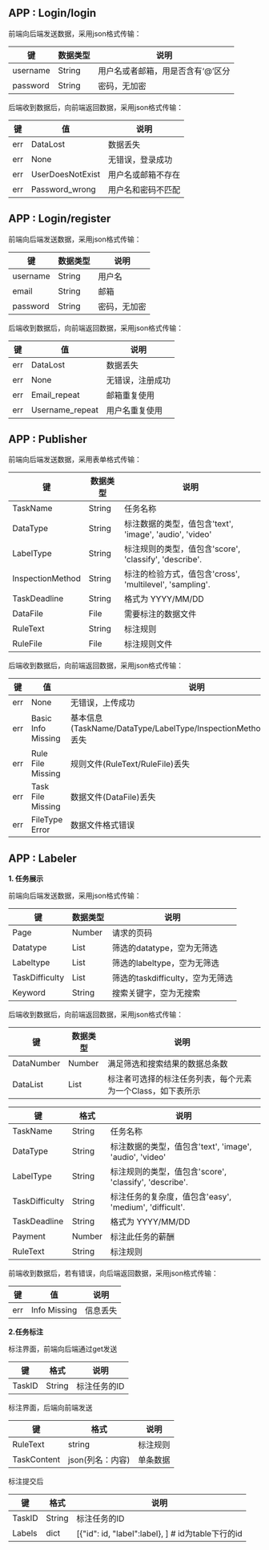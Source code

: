## APP : Login/login

前端向后端发送数据，采用json格式传输：

| 键       | 数据类型 | 说明                              |
| -------- | -------- | --------------------------------- |
| username | String   | 用户名或者邮箱，用是否含有‘@’区分 |
| password | String   | 密码，无加密                      |

后端收到数据后，向前端返回数据，采用json格式传输：

| 键   | 值               | 说明               |
| ---- | ---------------- | ------------------ |
| err  | DataLost         | 数据丢失           |
| err  | None             | 无错误，登录成功   |
| err  | UserDoesNotExist | 用户名或邮箱不存在 |
| err  | Password_wrong   | 用户名和密码不匹配 |



## APP : Login/register

前端向后端发送数据，采用json格式传输：

| 键       | 数据类型 | 说明         |
| -------- | -------- | ------------ |
| username | String   | 用户名       |
| email    | String   | 邮箱         |
| password | String   | 密码，无加密 |

后端收到数据后，向前端返回数据，采用json格式传输：

| 键   | 值              | 说明             |
| ---- | --------------- | ---------------- |
| err  | DataLost        | 数据丢失         |
| err  | None            | 无错误，注册成功 |
| err  | Email_repeat    | 邮箱重复使用     |
| err  | Username_repeat | 用户名重复使用   |



## APP : Publisher

前端向后端发送数据，采用表单格式传输：

| 键               | 数据类型 | 说明                                                     |
| ---------------- | -------- | -------------------------------------------------------- |
| TaskName         | String   | 任务名称                                                 |
| DataType         | String   | 标注数据的类型，值包含'text', 'image', 'audio', 'video'  |
| LabelType        | String   | 标注规则的类型，值包含'score', 'classify', 'describe'.   |
| InspectionMethod | String   | 标注的检验方式，值包含'cross', 'multilevel', 'sampling'. |
| TaskDeadline     | String   | 格式为 YYYY/MM/DD                                        |
| DataFile         | File     | 需要标注的数据文件                                       |
| RuleText         | String   | 标注规则                                                 |
| RuleFile         | File     | 标注规则文件                                             |

后端收到数据后，向前端返回数据，采用json格式传输：

| 键   | 值                 | 说明                                                         |
| ---- | ------------------ | ------------------------------------------------------------ |
| err  | None               | 无错误，上传成功                                             |
| err  | Basic Info Missing | 基本信息(TaskName/DataType/LabelType/InspectionMethod/TaskDeadline)丢失 |
| err  | Rule File Missing  | 规则文件(RuleText/RuleFile)丢失                              |
| err  | Task File Missing  | 数据文件(DataFile)丢失                                       |
| err  | FileType Error     | 数据文件格式错误                                             |



## APP : Labeler

**1. 任务展示**

前端向后端发送数据，采用json格式传输：

| 键             | 数据类型 | 说明                             |
| -------------- | -------- | -------------------------------- |
| Page           | Number   | 请求的页码                       |
| Datatype       | List     | 筛选的datatype，空为无筛选       |
| Labeltype      | List     | 筛选的labeltype，空为无筛选      |
| TaskDifficulty | List     | 筛选的taskdifficulty，空为无筛选 |
| Keyword        | String   | 搜索关键字，空为无搜索           |

后端收到数据后，向前端返回数据，采用json格式传输：

| 键         | 数据类型 | 说明                                                        |
| ---------- | -------- | ----------------------------------------------------------- |
| DataNumber | Number   | 满足筛选和搜索结果的数据总条数                              |
| DataList   | List     | 标注者可选择的标注任务列表，每个元素为一个Class，如下表所示 |



| 键             | 格式   | 说明                                                    |
| -------------- | ------ | ------------------------------------------------------- |
| TaskName       | String | 任务名称                                                |
| DataType       | String | 标注数据的类型，值包含'text', 'image', 'audio', 'video' |
| LabelType      | String | 标注规则的类型，值包含'score', 'classify', 'describe'.  |
| TaskDifficulty | String | 标注任务的复杂度，值包含'easy', 'medium', 'difficult'.  |
| TaskDeadline   | String | 格式为 YYYY/MM/DD                                       |
| Payment        | Number | 标注此任务的薪酬                                        |
| RuleText       | String | 标注规则                                                |

前端收到数据后，若有错误，向后端返回数据，采用json格式传输：

| 键   | 值           | 说明     |
| ---- | ------------ | -------- |
| err  | Info Missing | 信息丢失 |

**2.任务标注**

标注界面，前端向后端通过get发送

| 键     | 格式   | 说明         |
| ------ | ------ | ------------ |
| TaskID | String | 标注任务的ID |

标注界面，后端向前端发送

| 键          | 格式             | 说明     |
| ----------- | ---------------- | -------- |
| RuleText    | string           | 标注规则 |
| TaskContent | json(列名：内容) | 单条数据 |

标注提交后

| 键     | 格式   | 说明                                                       |
| ------ | ------ | ---------------------------------------------------------- |
| TaskID | String | 标注任务的ID                                               |
| Labels | dict   | [{"id": id, "label":label},     ]      # id为table下行的id |

